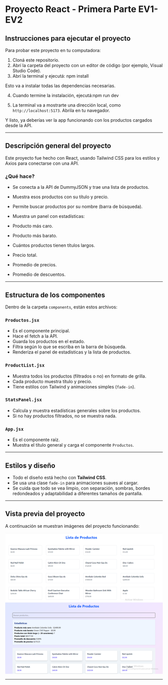# Proyecto React - Primera Parte EV1-EV2

## Instrucciones para ejecutar el proyecto

Para probar este proyecto en tu computadora:

1. Cloná este repositorio.
2. Abrí la carpeta del proyecto con un editor de código (por ejemplo, Visual Studio Code).
3. Abrí la terminal y ejecutá: npm install

Esto va a instalar todas las dependencias necesarias.

4. Cuando termine la instalación, ejecutá:npm run dev


5. La terminal va a mostrarte una dirección local, como `http://localhost:5173`. Abrila en tu navegador.

Y listo, ya deberías ver la app funcionando con los productos cargados desde la API.

---

##  Descripción general del proyecto

Este proyecto fue hecho con React, usando Tailwind CSS para los estilos y Axios para conectarse con una API.

### ¿Qué hace?

- Se conecta a la API de DummyJSON y trae una lista de productos.
- Muestra esos productos con su título y precio.
- Permite buscar productos por su nombre (barra de búsqueda).
- Muestra un panel con estadísticas:

- Producto más caro.
- Producto más barato.
- Cuántos productos tienen títulos largos.
- Precio total.
- Promedio de precios.
- Promedio de descuentos.



---

##  Estructura de los componentes

Dentro de la carpeta `components`, están estos archivos:

### `Productos.jsx`
- Es el componente principal.
- Hace el fetch a la API.
- Guarda los productos en el estado.
- Filtra según lo que se escriba en la barra de búsqueda.
- Renderiza el panel de estadísticas y la lista de productos.

### `ProductList.jsx`
- Muestra todos los productos (filtrados o no) en formato de grilla.
- Cada producto muestra título y precio.
- Tiene estilos con Tailwind y animaciones simples (`fade-in`).

### `StatsPanel.jsx`
- Calcula y muestra estadísticas generales sobre los productos.
- Si no hay productos filtrados, no se muestra nada.

### `App.jsx`
- Es el componente raíz.
- Muestra el título general y carga el componente `Productos`.

---

##  Estilos y diseño

- Todo el diseño está hecho con **Tailwind CSS**.
- Se usa una clase `fade-in` para animaciones suaves al cargar.
- Se cuida que todo se vea limpio, con separación, sombras, bordes redondeados y adaptabilidad a diferentes tamaños de pantalla.

---

##  Vista previa del proyecto

A continuación se muestran imágenes del proyecto funcionando:

![Vista previa](./screenshot.png)
![Vista previa](./screenshot2.PNG)

---













